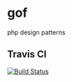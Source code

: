 gof
===

php design patterns

Travis CI
-----------

[![Build Status](https://secure.travis-ci.org/grisoni77/gof.png)](http://travis-ci.org/grisoni77/gof)